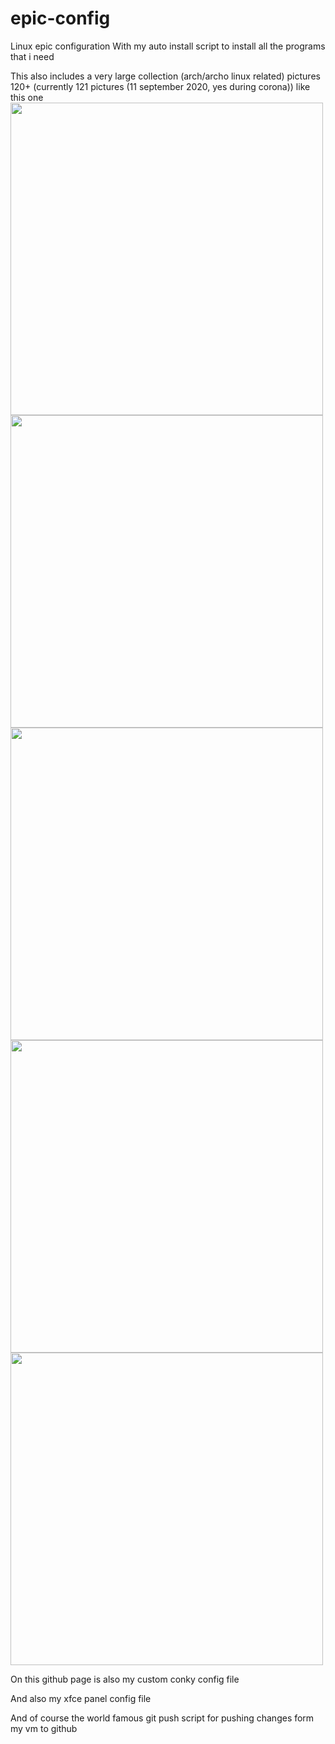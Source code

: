 # epic-config
Linux epic configuration
With my auto install script to install all the programs that i need

This also includes a very large collection (arch/archo linux related) pictures 120+ (currently 121 pictures (11 september 2020, yes during corona))
like this one<br>
<img src="https://github.com/101br03k/linux-config/blob/master/images/180713.jpg" width="500">
<img src="https://github.com/101br03k/linux-config/blob/master/images/180690.jpg" width="500">
<img src="https://github.com/101br03k/linux-config/blob/master/images/180683.jpg" width="500">
<img src="https://github.com/101br03k/linux-config/blob/master/images/180678.jpg" width="500">
<img src="https://github.com/101br03k/linux-config/blob/master/images/180675.jpg" width="500">

On this github page is also my custom conky config file

And also my xfce panel config file

And of course the world famous git push script for pushing changes form my vm to github
